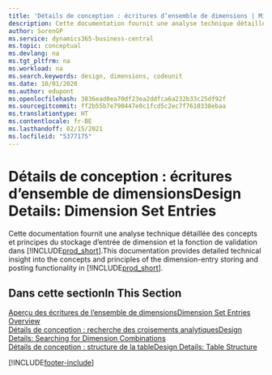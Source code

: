 ```yaml
---
title: 'Détails de conception : écritures d’ensemble de dimensions | Microsoft Docs'
description: Cette documentation fournit une analyse technique détaillée des concepts et principes qui sont utilisés pour reconcevoir la fonction de stockage et de validation d’écritures de dimension.
author: SorenGP
ms.service: dynamics365-business-central
ms.topic: conceptual
ms.devlang: na
ms.tgt_pltfrm: na
ms.workload: na
ms.search.keywords: design, dimensions, codeunit
ms.date: 10/01/2020
ms.author: edupont
ms.openlocfilehash: 3836ead0ea70df23ea2ddfca6a232b33c25df92f
ms.sourcegitcommit: ff2b55b7e790447e0c1fcd5c2ec7f7610338ebaa
ms.translationtype: HT
ms.contentlocale: fr-BE
ms.lasthandoff: 02/15/2021
ms.locfileid: "5377175"
---
```

# <a name="design-details-dimension-set-entries"></a><span data-ttu-id="d9e51-103">Détails de conception : écritures d’ensemble de dimensions</span><span class="sxs-lookup"><span data-stu-id="d9e51-103">Design Details: Dimension Set Entries</span></span>
<span data-ttu-id="d9e51-104">Cette documentation fournit une analyse technique détaillée des concepts et principes du stockage d’entrée de dimension et la fonction de validation dans [!INCLUDE[prod_short](includes/prod_short.md)].</span><span class="sxs-lookup"><span data-stu-id="d9e51-104">This documentation provides detailed technical insight into the concepts and principles of the dimension-entry storing and posting functionality in [!INCLUDE[prod_short](includes/prod_short.md)].</span></span>

## <a name="in-this-section"></a><span data-ttu-id="d9e51-105">Dans cette section</span><span class="sxs-lookup"><span data-stu-id="d9e51-105">In This Section</span></span>  
[<span data-ttu-id="d9e51-106">Aperçu des écritures de l’ensemble de dimensions</span><span class="sxs-lookup"><span data-stu-id="d9e51-106">Dimension Set Entries Overview</span></span>](design-details-dimension-set-entries-overview.md)  
[<span data-ttu-id="d9e51-107">Détails de conception : recherche des croisements analytiques</span><span class="sxs-lookup"><span data-stu-id="d9e51-107">Design Details: Searching for Dimension Combinations</span></span>](design-details-searching-for-dimension-combinations.md)  
[<span data-ttu-id="d9e51-108">Détails de conception : structure de la table</span><span class="sxs-lookup"><span data-stu-id="d9e51-108">Design Details: Table Structure</span></span>](design-details-table-structure.md)  


[!INCLUDE[footer-include](includes/footer-banner.md)]